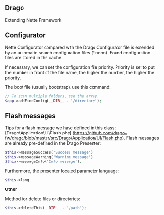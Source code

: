 ## Drago

Extending Nette Framework

## Configurator

Nette Configurator compared with the Drago Configurator file is extended by an automatic
search configuration files (*.neon). Found configuration files are stored in the cache.

If necessary, we can set the configuration file priority. Priority is set to put the number
in front of the file name, the higher the number, the higher the priority.

The boot file (usually bootstrap), use this command:

```php
// To scan multiple folders, use the array.
$app->addFindConfig(__DIR__ . '/directory');
```

## Flash messages

Tips for a flash message we have defined in this class: [Drago\Application\UI\Flash.php]
(https://github.com/drago-fw/drago/blob/master/src/Drago/Application/UI/Flash.php).
Flash messages are already pre-defined in the Drago Presenter:

```php
$this->messageSuccess('Success message');
$this->messageWarning('Warning message');
$this->messageInfo('Info message');
```

Furthermore, the presenter located parameter language:

```php
$this->lang
```

**Other**

Method for delete files or directories:

```php
$this->deleteThis(__DIR__ . '/path');
```
